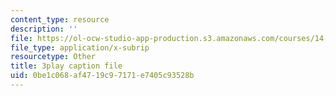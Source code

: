 ```yaml
---
content_type: resource
description: ''
file: https://ol-ocw-studio-app-production.s3.amazonaws.com/courses/14-01sc-principles-of-microeconomics-fall-2011/0be1c068af4719c97171e7405c93528b_zeU8i3pxX9g.srt
file_type: application/x-subrip
resourcetype: Other
title: 3play caption file
uid: 0be1c068-af47-19c9-7171-e7405c93528b
---
```

